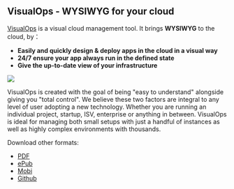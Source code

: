 ## VisualOps - WYSIWYG for your cloud
[VisualOps](http://www.visualops.io) is a visual cloud management tool. It brings **WYSIWYG** to the cloud, by：

- **Easily and quickly design & deploy apps in the cloud in a visual way**
- **24/7 ensure your app always run in the defined state**
- **Give the up-to-date view of your infrastructure**

![](https://raw.githubusercontent.com/VisualOps/book-image/master/wysiwyg.png)

VisualOps is created with the goal of being "easy to understand" alongside giving you "total control". We believe these two factors are integral to any level of user adopting a new technology. Whether you are running an individual project, startup, ISV, enterprise or anything in between. VisualOps is ideal for managing both small setups with just a handful of instances as well as highly complex environments with thousands.

Download other formats:
- [PDF](http://www.gitbook.io/download/pdf/book/gnep/visualops?lang=)
- [ePub](http://www.gitbook.io/download/epub/book/gnep/visualops?lang=)
- [Mobi](http://www.gitbook.io/download/mobi/book/gnep/visualops?lang=)
- [Github](http://github.com/VisualOps/book)
